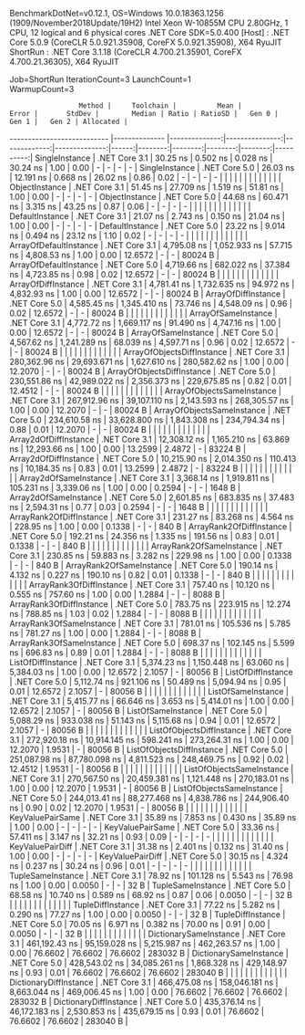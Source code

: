 
BenchmarkDotNet=v0.12.1, OS=Windows 10.0.18363.1256 (1909/November2018Update/19H2)
Intel Xeon W-10855M CPU 2.80GHz, 1 CPU, 12 logical and 6 physical cores
.NET Core SDK=5.0.400
  [Host]   : .NET Core 5.0.9 (CoreCLR 5.0.921.35908, CoreFX 5.0.921.35908), X64 RyuJIT
  ShortRun : .NET Core 3.1.18 (CoreCLR 4.700.21.35901, CoreFX 4.700.21.36305), X64 RyuJIT

Job=ShortRun  IterationCount=3  LaunchCount=1  
WarmupCount=3  

                     Method |     Toolchain |          Mean |          Error |       StdDev |        Median | Ratio | RatioSD |   Gen 0 |   Gen 1 |   Gen 2 | Allocated |
--------------------------- |-------------- |--------------:|---------------:|-------------:|--------------:|------:|--------:|--------:|--------:|--------:|----------:|
             SingleInstance | .NET Core 3.1 |      30.25 ns |       0.502 ns |     0.028 ns |      30.24 ns |  1.00 |    0.00 |       - |       - |       - |         - |
             SingleInstance | .NET Core 5.0 |      26.03 ns |      12.191 ns |     0.668 ns |      26.02 ns |  0.86 |    0.02 |       - |       - |       - |         - |
                            |               |               |                |              |               |       |         |         |         |         |           |
             ObjectInstance | .NET Core 3.1 |      51.45 ns |      27.709 ns |     1.519 ns |      51.81 ns |  1.00 |    0.00 |       - |       - |       - |         - |
             ObjectInstance | .NET Core 5.0 |      44.68 ns |      60.471 ns |     3.315 ns |      43.25 ns |  0.87 |    0.06 |       - |       - |       - |         - |
                            |               |               |                |              |               |       |         |         |         |         |           |
            DefaultInstance | .NET Core 3.1 |      21.07 ns |       2.743 ns |     0.150 ns |      21.04 ns |  1.00 |    0.00 |       - |       - |       - |         - |
            DefaultInstance | .NET Core 5.0 |      23.22 ns |       9.014 ns |     0.494 ns |      23.12 ns |  1.10 |    0.02 |       - |       - |       - |         - |
                            |               |               |                |              |               |       |         |         |         |         |           |
     ArrayOfDefaultInstance | .NET Core 3.1 |   4,795.08 ns |   1,052.933 ns |    57.715 ns |   4,808.53 ns |  1.00 |    0.00 | 12.6572 |       - |       - |   80024 B |
     ArrayOfDefaultInstance | .NET Core 5.0 |   4,719.66 ns |     682.022 ns |    37.384 ns |   4,723.85 ns |  0.98 |    0.02 | 12.6572 |       - |       - |   80024 B |
                            |               |               |                |              |               |       |         |         |         |         |           |
        ArrayOfDiffInstance | .NET Core 3.1 |   4,781.41 ns |   1,732.635 ns |    94.972 ns |   4,832.93 ns |  1.00 |    0.00 | 12.6572 |       - |       - |   80024 B |
        ArrayOfDiffInstance | .NET Core 5.0 |   4,585.45 ns |   1,345.410 ns |    73.746 ns |   4,548.09 ns |  0.96 |    0.02 | 12.6572 |       - |       - |   80024 B |
                            |               |               |                |              |               |       |         |         |         |         |           |
        ArrayOfSameInstance | .NET Core 3.1 |   4,772.72 ns |   1,669.117 ns |    91.490 ns |   4,747.16 ns |  1.00 |    0.00 | 12.6572 |       - |       - |   80024 B |
        ArrayOfSameInstance | .NET Core 5.0 |   4,567.62 ns |   1,241.289 ns |    68.039 ns |   4,597.71 ns |  0.96 |    0.02 | 12.6572 |       - |       - |   80024 B |
                            |               |               |                |              |               |       |         |         |         |         |           |
 ArrayOfObjectsDiffInstance | .NET Core 3.1 | 280,362.96 ns |  29,693.671 ns | 1,627.610 ns | 280,582.62 ns |  1.00 |    0.00 | 12.2070 |       - |       - |   80024 B |
 ArrayOfObjectsDiffInstance | .NET Core 5.0 | 230,551.86 ns |  42,989.022 ns | 2,356.373 ns | 229,675.85 ns |  0.82 |    0.01 | 12.4512 |       - |       - |   80024 B |
                            |               |               |                |              |               |       |         |         |         |         |           |
 ArrayOfObjectsSameInstance | .NET Core 3.1 | 267,912.96 ns |  39,107.110 ns | 2,143.593 ns | 268,305.57 ns |  1.00 |    0.00 | 12.2070 |       - |       - |   80024 B |
 ArrayOfObjectsSameInstance | .NET Core 5.0 | 234,610.58 ns |  33,628.800 ns | 1,843.308 ns | 234,794.34 ns |  0.88 |    0.01 | 12.2070 |       - |       - |   80024 B |
                            |               |               |                |              |               |       |         |         |         |         |           |
      Array2dOfDiffInstance | .NET Core 3.1 |  12,308.12 ns |   1,165.210 ns |    63.869 ns |  12,293.66 ns |  1.00 |    0.00 | 13.2599 |  2.4872 |       - |   83224 B |
      Array2dOfDiffInstance | .NET Core 5.0 |  10,215.90 ns |   2,014.350 ns |   110.413 ns |  10,184.35 ns |  0.83 |    0.01 | 13.2599 |  2.4872 |       - |   83224 B |
                            |               |               |                |              |               |       |         |         |         |         |           |
      Array2dOfSameInstance | .NET Core 3.1 |   3,368.14 ns |   1,919.811 ns |   105.231 ns |   3,339.06 ns |  1.00 |    0.00 |  0.2594 |       - |       - |    1648 B |
      Array2dOfSameInstance | .NET Core 5.0 |   2,601.85 ns |     683.835 ns |    37.483 ns |   2,594.31 ns |  0.77 |    0.03 |  0.2594 |       - |       - |    1648 B |
                            |               |               |                |              |               |       |         |         |         |         |           |
   ArrayRank2OfDiffInstance | .NET Core 3.1 |     231.27 ns |      83.268 ns |     4.564 ns |     228.95 ns |  1.00 |    0.00 |  0.1338 |       - |       - |     840 B |
   ArrayRank2OfDiffInstance | .NET Core 5.0 |     192.21 ns |      24.356 ns |     1.335 ns |     191.56 ns |  0.83 |    0.01 |  0.1338 |       - |       - |     840 B |
                            |               |               |                |              |               |       |         |         |         |         |           |
   ArrayRank2OfSameInstance | .NET Core 3.1 |     230.85 ns |      59.883 ns |     3.282 ns |     229.98 ns |  1.00 |    0.00 |  0.1338 |       - |       - |     840 B |
   ArrayRank2OfSameInstance | .NET Core 5.0 |     190.14 ns |       4.132 ns |     0.227 ns |     190.10 ns |  0.82 |    0.01 |  0.1338 |       - |       - |     840 B |
                            |               |               |                |              |               |       |         |         |         |         |           |
   ArrayRank3OfDiffInstance | .NET Core 3.1 |     757.40 ns |      10.120 ns |     0.555 ns |     757.60 ns |  1.00 |    0.00 |  1.2884 |       - |       - |    8088 B |
   ArrayRank3OfDiffInstance | .NET Core 5.0 |     783.75 ns |     223.915 ns |    12.274 ns |     788.85 ns |  1.03 |    0.02 |  1.2884 |       - |       - |    8088 B |
                            |               |               |                |              |               |       |         |         |         |         |           |
   ArrayRank3OfSameInstance | .NET Core 3.1 |     781.01 ns |     105.536 ns |     5.785 ns |     781.27 ns |  1.00 |    0.00 |  1.2884 |       - |       - |    8088 B |
   ArrayRank3OfSameInstance | .NET Core 5.0 |     698.37 ns |     102.145 ns |     5.599 ns |     696.83 ns |  0.89 |    0.01 |  1.2884 |       - |       - |    8088 B |
                            |               |               |                |              |               |       |         |         |         |         |           |
         ListOfDiffInstance | .NET Core 3.1 |   5,374.23 ns |   1,150.448 ns |    63.060 ns |   5,384.03 ns |  1.00 |    0.00 | 12.6572 |  2.1057 |       - |   80056 B |
         ListOfDiffInstance | .NET Core 5.0 |   5,112.74 ns |     921.106 ns |    50.489 ns |   5,094.94 ns |  0.95 |    0.01 | 12.6572 |  2.1057 |       - |   80056 B |
                            |               |               |                |              |               |       |         |         |         |         |           |
         ListOfSameInstance | .NET Core 3.1 |   5,415.77 ns |      66.646 ns |     3.653 ns |   5,414.01 ns |  1.00 |    0.00 | 12.6572 |  2.1057 |       - |   80056 B |
         ListOfSameInstance | .NET Core 5.0 |   5,088.29 ns |     933.038 ns |    51.143 ns |   5,115.68 ns |  0.94 |    0.01 | 12.6572 |  2.1057 |       - |   80056 B |
                            |               |               |                |              |               |       |         |         |         |         |           |
  ListOfObjectsDiffInstance | .NET Core 3.1 | 272,920.18 ns |  10,914.145 ns |   598.241 ns | 273,264.31 ns |  1.00 |    0.00 | 12.2070 |  1.9531 |       - |   80056 B |
  ListOfObjectsDiffInstance | .NET Core 5.0 | 251,087.98 ns |  87,780.098 ns | 4,811.523 ns | 248,469.75 ns |  0.92 |    0.02 | 12.4512 |  1.9531 |       - |   80056 B |
                            |               |               |                |              |               |       |         |         |         |         |           |
  ListOfObjectsSameInstance | .NET Core 3.1 | 270,567.50 ns |  20,459.381 ns | 1,121.448 ns | 270,183.01 ns |  1.00 |    0.00 | 12.2070 |  1.9531 |       - |   80056 B |
  ListOfObjectsSameInstance | .NET Core 5.0 | 244,013.41 ns |  88,277.468 ns | 4,838.786 ns | 244,906.40 ns |  0.90 |    0.02 | 12.2070 |  1.9531 |       - |   80056 B |
                            |               |               |                |              |               |       |         |         |         |         |           |
           KeyValuePairSame | .NET Core 3.1 |      35.89 ns |       7.853 ns |     0.430 ns |      35.89 ns |  1.00 |    0.00 |       - |       - |       - |         - |
           KeyValuePairSame | .NET Core 5.0 |      33.36 ns |      57.411 ns |     3.147 ns |      32.21 ns |  0.93 |    0.09 |       - |       - |       - |         - |
                            |               |               |                |              |               |       |         |         |         |         |           |
           KeyValuePairDiff | .NET Core 3.1 |      31.38 ns |       2.401 ns |     0.132 ns |      31.40 ns |  1.00 |    0.00 |       - |       - |       - |         - |
           KeyValuePairDiff | .NET Core 5.0 |      30.15 ns |       4.324 ns |     0.237 ns |      30.24 ns |  0.96 |    0.01 |       - |       - |       - |         - |
                            |               |               |                |              |               |       |         |         |         |         |           |
          TupleSameInstance | .NET Core 3.1 |      78.92 ns |     101.128 ns |     5.543 ns |      76.98 ns |  1.00 |    0.00 |  0.0050 |       - |       - |      32 B |
          TupleSameInstance | .NET Core 5.0 |      68.58 ns |      10.740 ns |     0.589 ns |      68.92 ns |  0.87 |    0.06 |  0.0050 |       - |       - |      32 B |
                            |               |               |                |              |               |       |         |         |         |         |           |
          TupleDiffInstance | .NET Core 3.1 |      77.22 ns |       5.282 ns |     0.290 ns |      77.27 ns |  1.00 |    0.00 |  0.0050 |       - |       - |      32 B |
          TupleDiffInstance | .NET Core 5.0 |      70.05 ns |       6.971 ns |     0.382 ns |      70.00 ns |  0.91 |    0.00 |  0.0050 |       - |       - |      32 B |
                            |               |               |                |              |               |       |         |         |         |         |           |
     DictionarySameInstance | .NET Core 3.1 | 461,192.43 ns |  95,159.028 ns | 5,215.987 ns | 462,263.57 ns |  1.00 |    0.00 | 76.6602 | 76.6602 | 76.6602 |  283032 B |
     DictionarySameInstance | .NET Core 5.0 | 428,543.02 ns |  34,085.261 ns | 1,868.328 ns | 429,148.97 ns |  0.93 |    0.01 | 76.6602 | 76.6602 | 76.6602 |  283040 B |
                            |               |               |                |              |               |       |         |         |         |         |           |
     DictionaryDiffInstance | .NET Core 3.1 | 466,475.08 ns | 158,046.181 ns | 8,663.044 ns | 469,006.45 ns |  1.00 |    0.00 | 76.6602 | 76.6602 | 76.6602 |  283032 B |
     DictionaryDiffInstance | .NET Core 5.0 | 435,376.14 ns |  46,172.183 ns | 2,530.853 ns | 435,679.15 ns |  0.93 |    0.01 | 76.6602 | 76.6602 | 76.6602 |  283040 B |
